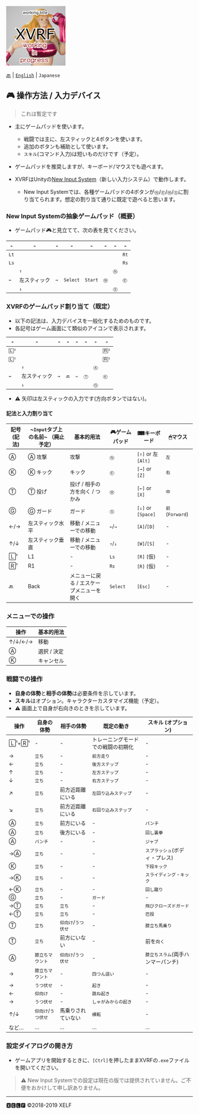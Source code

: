 <img src="../image/xvrf-title-icon.png"/>

[🔙](README.md) | [`English`](../controls.md) | `Japanese`

## 🎮 操作方法 / 入力デバイス

> これは暫定です

* 主にゲームパッドを使います。
  * 戦闘では主に、左スティックと4ボタンを使います。
  * 追加のボタンも補助として使います。
  * `スキル`(コマンド入力)は短いものだけです（予定）。
* ゲームパッドを推奨しますが、キーボード/マウスでも遊べます。

* XVRFはUnityの[New Input System](https://github.com/Unity-Technologies/InputSystem)（新しい入力システム）で動作します。
  * New Input Systemでは、各種ゲームパッドの4ボタンが`Ⓝ`/`Ⓔ`/`Ⓦ`/`Ⓢ`に割り当てられます。想定の割り当て通りに既定で遊べると思います。

### New Input Systemの抽象ゲームパッド（概要）

* ゲームパッド🎮と見立てて、次の表を見てください。

| - | - | - | - | - | - | - | - |
|----|----|----|----|----|----|----|----|
| `Lt` | | | | | | | `Rt` |
| `Ls` | | | | | | | `Rs` |
| |`↑`| | | | |`Ⓝ`| |
|`←`|左スティック|`→`|`Select` | `Start` |`Ⓦ`| |`Ⓔ`|
| |`↓`| | | | |`Ⓢ`| |

### XVRFのゲームパッド割り当て（既定）

* 以下の記法は、入力デバイスを一般化するためのものです。
* 各記号はゲーム画面にて類似のアイコンで表示されます。

| - | - | - | - | - | - | - | - |
|----|----|----|----|----|----|----|----|
| `🄻²` | | | | | | | `🅁²` |
| `🄻¹` | | | | | | | `🅁¹` |
| |`↑`| | | | |`Ⓐ`| |
|`←`|左スティック|`→`|`🔙` | `⇒` |`Ⓣ`| |`Ⓚ`|
| |`↓`| | | | |`Ⓖ`| |

* ⚠ 矢印は左スティックの入力です(方向ボタンではない)。

#### 記法と入力割り当て

|記号 (記法)|~`Input`タブ上の名前~ （廃止予定）|基本的用法|🎮ゲームパッド|⌨キーボード|🖱マウス|
|----|----|----|----|----|----|
|Ⓐ|Ⓐ 攻撃|攻撃|`Ⓝ`|`[↑]` or 左 `[Alt]`|`左`|
|Ⓚ|Ⓚ キック|キック|`Ⓔ`|`[→]` or `[Z]`|`右`|
|Ⓣ|Ⓣ 投げ|投げ / 相手の方を向く / つかみ|`Ⓦ`|`[←]` or `[X]`|`中`|
|Ⓖ|Ⓖ ガード|ガード|`Ⓢ`|`[↓]` or `[Space]`|`前` (`Forward`)|
|←/→|左スティック水平|移動 / メニューでの移動|`←`/`→`|`[A]`/`[D]`|-|
|↑/↓|左スティック垂直|移動 / メニューでの移動|`↑`/`↓`|`[W]`/`[S]`|-|
|🄻¹|L1|-|`Ls`|`[R]` (仮)|-|
|🅁¹|R1|-|`Rs`|`[R]` (仮)|-|
|🔙|Back|メニューに戻る / エスケープメニューを開く|`Select`|`[Esc]`|-|

### メニューでの操作

|操作|基本的用法|
|----|----|
|↑/↓/←/→|移動|
|Ⓐ|選択 / 決定|
|Ⓚ|キャンセル|

### 戦闘での操作

* **自身の体勢**と**相手の体勢**は必要条件を示しています。
* **スキル**はオプション。キャラクターカスタマイズ機能（予定）。
* ⚠ 画面上で自身が右向きのときを示しています。

|操作|自身の体勢|相手の体勢|既定の動き|スキル (オプション)|
|----|----|----|----|----|
|🄻¹+🅁¹|-|-|トレーニングモードでの戦闘の初期化|-|
|→|`立ち`|-|`前方走り`|-|
|←|`立ち`|-|`後方ステップ`|-|
|↑|`立ち`|-|`左方ステップ`|-|
|↓|`立ち`|-|`右方ステップ`|-|
|↗|`立ち`|前方近距離にいる|`左回り込みステップ`|-|
|↘|`立ち`|前方近距離にいる|`右回り込みステップ`|-|
|Ⓐ|`立ち`|前方にいる|-|`パンチ`|
|Ⓐ|`立ち`|後方にいる|-|`回し裏拳`|
|Ⓐ|`パンチ`|-|-|`ジャブ`|
|→Ⓐ|`立ち`|-|-|`スプラッシュ`(ボディ・プレス)|
|Ⓚ|`立ち`|-|-|`下段キック`|
|→Ⓚ|`立ち`|-|-|`スライディング・キック`|
|←Ⓚ|`立ち`|-|-|`回し蹴り`|
|Ⓖ|`立ち`|-|`ガード`|-|
|→Ⓣ|`立ち`|`立ち`|-|`飛びクローズドガード`|
|←Ⓣ|`立ち`|`立ち`|-|`巴投`|
|Ⓣ|`立ち`|`仰向け`/`うつ伏せ`|-|`膝立ち馬乗り`|
|Ⓣ|`立ち`|前方にいない|-|前を`向く`|
|Ⓐ|`膝立ちマウント`|`仰向け`/`うつ伏せ`|-|`膝立ちスラム`(両手ハンマーパンチ)|
|→|`膝立ちマウント`|-|`四つん這い`|-|
|→|`うつ伏せ`|-|`起き`|-|
|←|`仰向け`|-|`跳ね起き`|-|
|→|`うつ伏せ`|-|`しゃがみからの起き`|-|
|↑/↓|`仰向け`/`うつ伏せ`|馬乗りされていない|`横転`|-|
|など…|…|…|…|…|

### 設定ダイアログの開き方

* ゲームアプリを開始するときに、`[Ctrl]`を押したままXVRFの`.exe`ファイルを開いてください。
> ⚠ New Input Systemでの設定は現在の版では提供されていません。ご不便をおかけして申し訳ありません。

--------
🆇🅴🅻🅵
©2018-2019 XELF

